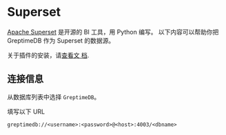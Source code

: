 # Superset

[Apache Superset](https://superset.apache.org) 是开源的 BI 工具，用 Python 编写。
以下内容可以帮助你把 GreptimeDB 作为 Superset 的数据源。

关于插件的安装，请[查看文
档](https://docs.greptime.com/nightly/user-guide/integrations/superset).

## 连接信息

从数据库列表中选择 `GreptimeDB`。

填写以下 URL

```
greptimedb://<username>:<password>@<host>:4003/<dbname>
```
